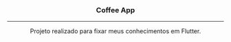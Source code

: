 <h3 align="center">Coffee App</h3>

---

<p align="center">Projeto realizado para fixar meus conhecimentos em Flutter.
    <br> 
</p>
